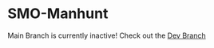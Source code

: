 # SMO-Manhunt

Main Branch is currently inactive! Check out the [Dev Branch](https://github.com/DaDev123/SMO-Manhunt/tree/dev)
